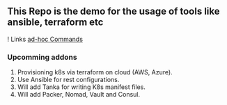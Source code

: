## This Repo is the demo for the usage of tools like ansible, terraform etc

! Links
[ad-hoc Commands](https://youtu.be/4REljLsOnXk?list=PLT98CRl2KxKEUHie1m24-wkyHpEsa4Y70&t=400)

### Upcomming addons

1. Provisioning k8s via terraform on cloud (AWS, Azure).
2. Use Ansible for rest configurations.
3. Will add Tanka for writing K8s manifest files.
4. Will add Packer, Nomad, Vault and Consul.
